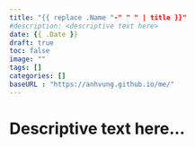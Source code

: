 ```yaml
---
title: "{{ replace .Name "-" " " | title }}"
#description: <descriptive text here>
date: {{ .Date }}
draft: true
toc: false
image: ""
tags: []
categories: []
baseURL : "https://anhvung.github.io/me/"
---
```


# Descriptive text here...
<!--more-->
